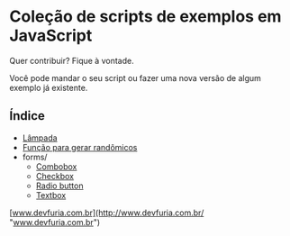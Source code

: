 Coleção de scripts de exemplos em JavaScript
===


Quer contribuir? Fique à vontade.

Você pode mandar o seu script ou fazer uma nova versão de algum exemplo já existente.


Índice
---

- [Lâmpada](lampada/)
- [Função para gerar randômicos](aleatorio/)
- forms/
  - [Combobox](forms/combobox/)
  - [Checkbox](forms/checkbox/)
  - [Radio button](forms/radio-button/)
  - [Textbox](forms/textbox/)

[www.devfuria.com.br](http://www.devfuria.com.br/ "www.devfuria.com.br")